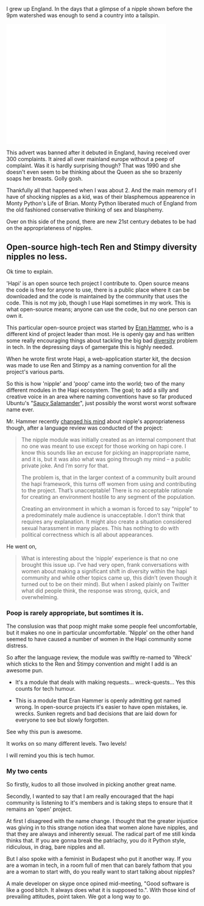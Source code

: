 I grew up England. In the days that a glimpse of a nipple shown before the 9pm watershed was enough to send a country into a tailspin.

<iframe width="420" height="315" src="//www.youtube.com/embed/vqv2-ISx1vU" frameborder="0" allowfullscreen></iframe>

This advert was banned after it debuted in England, having received over 300 complaints. It aired all over mainland europe without a peep of complaint. Was it is hardly surprising though? That was 1990 and she doesn't even seem to be thinking about the Queen as she so brazenly soaps her breasts. Golly gosh.

Thankfully all that happened when I was about 2. And the main memory of I have of shocking nipples as a kid, was of their blasphemous appearence in Monty Python's Life of Brian. Monty Python liberated much of England from the old fashioned conservative thinking of sex and blasphemy.

Over on this side of the pond, there are new 21st century debates to be had on the appropriateness of nipples.

## Open-source high-tech Ren and Stimpy diversity nipples no less.

Ok time to explain.

'Hapi' is an open source tech project I contribute to. Open source means the code is free for anyone to use, there is a public place where it can be downloaded and the code is maintained by the community that uses the code. This is not my job, though I use Hapi sometimes in my work. This is what open-source means; anyone can use the code, but no one person can own it. 

This particular open-source project was started by [Eran Hammer](), who is a different kind of project leader than most. He is openly gay and has written some really encouraging things about tackling the big bad [diversity](http://hueniverse.com/2013/07/10/diversity-2/) problem in tech. In the depressing days of gamergate this is highly needed.

When he wrote first wrote Hapi, a web-application starter kit, the decsion was made to use Ren and Stimpy as a naming convention for all the project's various parts.

So this is how 'nipple' and 'poop' came into the world; two of the many different modules in the Hapi ecosystem. The goal; to add a silly and creative voice in an area where naming conventions have so far produced Ubuntu's "[Saucy Salamander](https://wiki.ubuntu.com/DevelopmentCodeNames)", just possibly the worst worst worst software name ever.

Mr. Hammer recently [changed his mind](http://hueniverse.com/2014/08/18/nipples-and-poop/) about nipple's appropriateness though, after a language review was conducted of the project:

>The nipple module was initially created as an internal component that no one was meant to use except for those working on hapi core. I know this sounds like an excuse for picking an inappropriate name, and it is, but it was also what was going through my mind – a public private joke. And I’m sorry for that.
> 
>The problem is, that in the larger context of a community built around the hapi framework, this turns off women from using and contributing to the project. That’s unacceptable! There is no acceptable rationale for creating an environment hostile to any segment of the population.
> 
>Creating an environment in which a woman is forced to say “nipple” to a predominately male audience is unacceptable. I don’t think that requires any explanation. It might also create a situation considered sexual harassment in many places. This has nothing to do with political correctness which is all about appearances.

He went on,

>What is interesting about the ‘nipple’ experience is that no one brought this issue up. I’ve had very open, frank conversations with women about making a significant shift in diversity within the hapi community and while other topics came up, this didn’t (even though it turned out to be on their mind). But when I asked plainly on Twitter what did people think, the response was strong, quick, and overwhelming.

### Poop is rarely appropriate, but somtimes it is.

The conslusion was that poop might make some people feel uncomfortable, but it makes no one in particular uncomfortable. 'Nipple' on the other hand seemed to have caused a number of women in the Hapi community some distress.

So after the language review, the module was swiftly re-named to 'Wreck' which sticks to the Ren and Stimpy convention and might I add is an awesome pun.

- It's a module that deals with making requests... wreck-quests... Yes this counts for tech humour.

- This is a module that Eran Hammer is openly admitting got named wrong. In open-source projects it's easier to have open mistakes, ie. wrecks. Sunken regrets and bad decisions that are laid down for everyone to see but slowly forgotten.

See why this pun is awesome.

It works on so many different levels. Two levels!

I will remind you this is tech humor.

### My two cents

So firstly, kudos to all those involved in picking another great name.

Secondly, I wanted to say that I am really encouraged that the hapi community is listening to it's members and is taking steps to ensure that it remains an 'open' project.

At first I disagreed with the name change. I thought that the greater injustice was giving in to this strange notion idea that women alone have nipples, and that they are always and inherently sexual. The radical part of me still kinda thinks that. If you are gonna break the patriachy, you do it Python style, ridiculous, in drag, bare nipples and all.

But I also spoke with a feminist in Budapest who put it another way. If you are a woman in tech, in a room full of men that can barely fathom that you are a woman to start with, do you really want to start talking about nipples?

A male developer on skype once opined mid-meeting, "Good software is like a good bitch. It always does what it is supposed to.". With those kind of prevailing attitudes, point taken. We got a long way to go.

